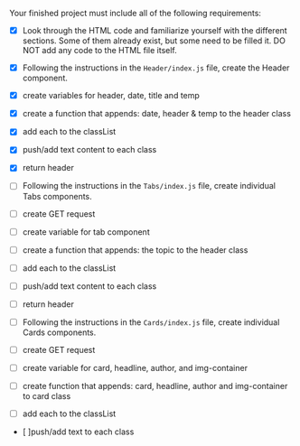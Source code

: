 Your finished project must include all of the following requirements:

* [X] Look through the HTML code and familiarize yourself with the different sections. Some of them already exist, but some need to be filled it. DO NOT add any code to the HTML file itself.




* [X] Following the instructions in the `Header/index.js` file, create the Header component.

* [X] create variables for header, date, title and temp

* [X] create a function that appends: date, header & temp to the header class

* [X] add each to the classList

* [X] push/add text content to each class

* [X] return header



* [ ] Following the instructions in the `Tabs/index.js` file, create individual Tabs components.

* [ ] create GET request

* [ ] create variable for tab component

* [ ] create a function that appends: the topic to the header class

* [ ] add each to the classList

* [ ] push/add text content to each class

* [ ] return header



* [ ] Following the instructions in the `Cards/index.js` file, create individual Cards components.

* [ ] create GET request

* [ ] create variable for card, headline, author, and img-container

* [ ] create function that appends: card, headline, author and img-container to card class

* [ ] add each to the classList

* [ ]push/add text to each class